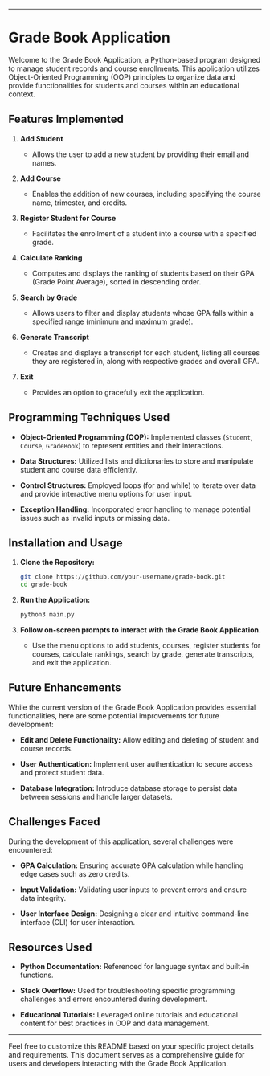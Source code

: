 

---

# Grade Book Application

Welcome to the Grade Book Application, a Python-based program designed to manage student records and course enrollments. This application utilizes Object-Oriented Programming (OOP) principles to organize data and provide functionalities for students and courses within an educational context.

## Features Implemented

1. **Add Student**
   - Allows the user to add a new student by providing their email and names.

2. **Add Course**
   - Enables the addition of new courses, including specifying the course name, trimester, and credits.

3. **Register Student for Course**
   - Facilitates the enrollment of a student into a course with a specified grade.

4. **Calculate Ranking**
   - Computes and displays the ranking of students based on their GPA (Grade Point Average), sorted in descending order.

5. **Search by Grade**
   - Allows users to filter and display students whose GPA falls within a specified range (minimum and maximum grade).

6. **Generate Transcript**
   - Creates and displays a transcript for each student, listing all courses they are registered in, along with respective grades and overall GPA.

7. **Exit**
   - Provides an option to gracefully exit the application.

## Programming Techniques Used

- **Object-Oriented Programming (OOP):** Implemented classes (`Student`, `Course`, `GradeBook`) to represent entities and their interactions.
  
- **Data Structures:** Utilized lists and dictionaries to store and manipulate student and course data efficiently.
  
- **Control Structures:** Employed loops (for and while) to iterate over data and provide interactive menu options for user input.
  
- **Exception Handling:** Incorporated error handling to manage potential issues such as invalid inputs or missing data.

## Installation and Usage

1. **Clone the Repository:**
   ```bash
   git clone https://github.com/your-username/grade-book.git
   cd grade-book
   ```

2. **Run the Application:**
   ```bash
   python3 main.py
   ```

3. **Follow on-screen prompts to interact with the Grade Book Application.**
   - Use the menu options to add students, courses, register students for courses, calculate rankings, search by grade, generate transcripts, and exit the application.

## Future Enhancements

While the current version of the Grade Book Application provides essential functionalities, here are some potential improvements for future development:

- **Edit and Delete Functionality:** Allow editing and deleting of student and course records.
  
- **User Authentication:** Implement user authentication to secure access and protect student data.
  
- **Database Integration:** Introduce database storage to persist data between sessions and handle larger datasets.

## Challenges Faced

During the development of this application, several challenges were encountered:

- **GPA Calculation:** Ensuring accurate GPA calculation while handling edge cases such as zero credits.
  
- **Input Validation:** Validating user inputs to prevent errors and ensure data integrity.
  
- **User Interface Design:** Designing a clear and intuitive command-line interface (CLI) for user interaction.

## Resources Used

- **Python Documentation:** Referenced for language syntax and built-in functions.
  
- **Stack Overflow:** Used for troubleshooting specific programming challenges and errors encountered during development.
  
- **Educational Tutorials:** Leveraged online tutorials and educational content for best practices in OOP and data management.

---

Feel free to customize this README based on your specific project details and requirements. This document serves as a comprehensive guide for users and developers interacting with the Grade Book Application.

